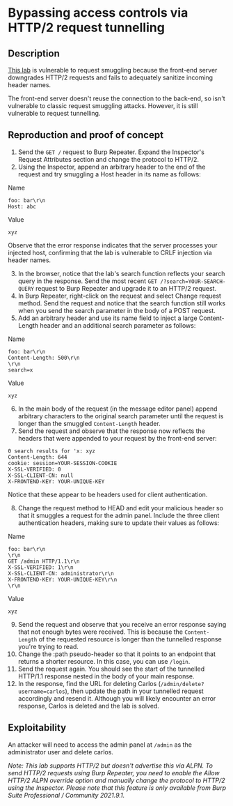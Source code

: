 # Bypassing access controls via HTTP/2 request tunnelling

## Description

[This lab](https://portswigger.net/web-security/request-smuggling/advanced/request-tunnelling/lab-request-smuggling-h2-bypass-access-controls-via-request-tunnelling) is vulnerable to request smuggling because the front-end server downgrades HTTP/2 requests and fails to adequately sanitize incoming header names.

The front-end server doesn't reuse the connection to the back-end, so isn't vulnerable to classic request smuggling attacks. However, it is still vulnerable to request tunnelling. 

## Reproduction and proof of concept

1. Send the `GET /` request to Burp Repeater. Expand the Inspector's Request Attributes section and change the protocol to HTTP/2.
2. Using the Inspector, append an arbitrary header to the end of the request and try smuggling a Host header in its name as follows:

Name
```text
foo: bar\r\n
Host: abc
```

Value
```text
xyz
```
    
Observe that the error response indicates that the server processes your injected host, confirming that the lab is vulnerable to CRLF injection via header names.

3. In the browser, notice that the lab's search function reflects your search query in the response. Send the most recent `GET /?search=YOUR-SEARCH-QUERY` request to Burp Repeater and upgrade it to an HTTP/2 request.
4. In Burp Repeater, right-click on the request and select Change request method. Send the request and notice that the search function still works when you send the search parameter in the body of a POST request.
5. Add an arbitrary header and use its name field to inject a large Content-Length header and an additional search parameter as follows:

Name
```text
foo: bar\r\n
Content-Length: 500\r\n
\r\n
search=x
```

Value
```text
xyz
```

6. In the main body of the request (in the message editor panel) append arbitrary characters to the original search parameter until the request is longer than the smuggled `Content-Length` header.
7. Send the request and observe that the response now reflects the headers that were appended to your request by the front-end server:

```text
0 search results for 'x: xyz
Content-Length: 644
cookie: session=YOUR-SESSION-COOKIE
X-SSL-VERIFIED: 0
X-SSL-CLIENT-CN: null
X-FRONTEND-KEY: YOUR-UNIQUE-KEY
```

Notice that these appear to be headers used for client authentication.

8. Change the request method to HEAD and edit your malicious header so that it smuggles a request for the admin panel. Include the three client authentication headers, making sure to update their values as follows:

Name
```text
foo: bar\r\n
\r\n
GET /admin HTTP/1.1\r\n
X-SSL-VERIFIED: 1\r\n
X-SSL-CLIENT-CN: administrator\r\n
X-FRONTEND-KEY: YOUR-UNIQUE-KEY\r\n
\r\n
```

Value
```text
xyz
```

9. Send the request and observe that you receive an error response saying that not enough bytes were received. This is because the `Content-Length` of the requested resource is longer than the tunnelled response you're trying to read.
10. Change the :path pseudo-header so that it points to an endpoint that returns a shorter resource. In this case, you can use `/login`.
11. Send the request again. You should see the start of the tunnelled HTTP/1.1 response nested in the body of your main response.
12. In the response, find the URL for deleting Carlos (`/admin/delete?username=carlos`), then update the path in your tunnelled request accordingly and resend it. Although you will likely encounter an error response, Carlos is deleted and the lab is solved.

## Exploitability

An attacker will need to access the admin panel at `/admin` as the administrator user and delete carlos. 

_Note: This lab supports HTTP/2 but doesn't advertise this via ALPN. To send HTTP/2 requests using Burp Repeater, you need to enable the Allow HTTP/2 ALPN override option and manually change the protocol to HTTP/2 using the Inspector. Please note that this feature is only available from Burp Suite Professional / Community 2021.9.1._

